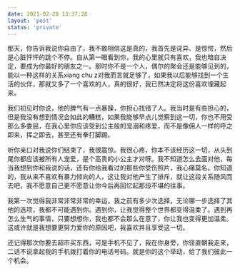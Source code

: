 ```yaml
---
date: 2021-02-28 13:37:28
layout: 'post'
status: 'private'
---
```


那天，你告诉我说你自由了，我不敢相信这是真的，我首先是诧异、是惊愕，然后是心脏怦怦的跳个不停。自从第一眼看到你，我的心里就只有喜欢，我也暗自决定，要成为你最好的朋友之一。那时你不是一个人，偶尔的聚会还是能够见到的，能以一种这样的关系xiang chu z对我而言就足够了，如果我以后能够找到一个生活的伙伴，那就又多了一个喜欢的人，真的很好，我已然决定将这份喜欢埋藏起来。

我们初见时你说，他的脾气有一点暴躁，你担心找错了人。我当时是有些担心的，但是我没有想到情况会如此的糟糕，如果我能够早点儿觉察到这一切，你也不用受那么多委屈，在我心里你应该受到公主般的宠溺和疼爱，而不是像佣人一样的呼之即来，挥之即去，甚至还有拳打脚踢。

听你亲口对我说你们结束了，我很震惊。我很心疼，你本不该经历这一切，从头到尾你都应该被所有人宠爱，是个高贵的小公主才对呀。我不知道怎么去面对他，每当我想到你和我说的话，还有你给我看过的那些你受伤照片，我心痛莫名。你知道的，我从来不喜欢有暴力倾向的人，这让我对他产生了排斥，就让这段关系随风而去吧，我不愿意自己更不愿意让你今后再回忆起那段不堪的往事。

我第一次觉得我非常非常非常的幸运，我之前有多少次选择，无论哪一步选择了其他的选项，我都不可能遇到你。遇到你，让我觉得整个世界都变得温柔了。遇到再怎么生气的事情，只要想想你，我也都不会那么在意了，你让我也变得更加温柔。这或许就是我想要更努力爱你的原因吧，我喜欢并且享受这一切。

还记得那次你要去超市买东西，可是手机不见了，我在你身旁，你径直朝我走来，二话不说拿起我的手机拨打着你的电话号码。就是你的这个举动，给了我们彼此一个机会。
